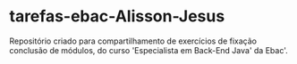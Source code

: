 # tarefas-ebac-Alisson-Jesus
Repositório criado para compartilhamento de exercícios de fixação conclusão de módulos, do curso 'Especialista em Back-End Java' da Ebac'.
